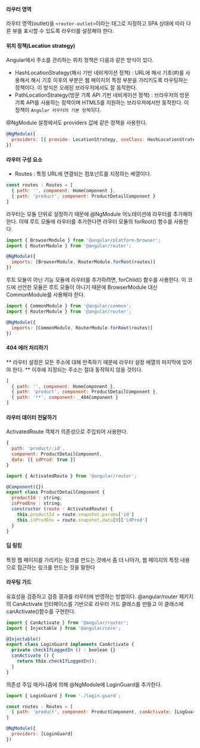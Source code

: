 #### 라우터 영역
라우터 영역(outlet)을 `<router-outlet>`이라는 태그로 지정하고 SPA 상태에 따라 다른 뷰를 표시할 수 있도록 라우터를 설정해야 한다.

#### 위치 정책(Location strategy)
Angular에서 주소를 관리하는 위치 정책은 다음과 같은 방식이 있다.
- HashLocationStrategy(해시 기반 네비게이션 정책) : URL에 해시 기호(#)를 사용해서 해시 기호 이후의 부분은 웹 페이지의
특정 부분을 가리키도록 라우팅하는 정책이다. 이 방식은 오래된 브라우저에서도 잘 동작한다.
- PathLocationStrategy(방문 기록 API 기반 네비게이션 정책) : 브라우저의 방문 기록 API를 사용하는 정책이며 HTML5를 지원하는
브라우저에서만 동작한다. 이 정책이 `Angular 라우터의 기본 정책`이다.

@NgModule 설정에서도 providers 값에 같은 정책을 사용한다.
```js
@NgModule({
  providers: [{ provide: LocationStrategy, useClass: HashLocationStrategy }]
})
```

#### 라우터 구성 요소
- Routes : 특정 URL에 연결되는 컴포넌트를 지정하는 배열이다.
```js
const routes : Routes = [
  { path: '', component: HomeComponent },
  { path: 'product', component: ProductDetailComponent }
]
```

라우터는 모듈 단위로 설정하기 때문에 @NgModule 어노테이션에 라우터를 추가해야 한다.
이때 루트 모듈에 라우터를 추가한다면 라우터 모듈의 forRoot() 함수를 사용한다.
```js
import { BrowserModule } from '@angular/platform-browser';
import { RouterModule } from '@angular/router';

@NgModule({
  imports: [BrowserModule, RouterModule.forRoot(routes)]
})
```

루트 모듈이 아닌 기능 모듈에 라우터를 추가하려면, forChild() 함수를 사용한다.
이 코드에 선언한 모듈은 루트 모듈이 아니기 때문에 BrowserModule 대신 CommonModule를 사용해야 한다.
```js
import { CommonModule } from '@angular/common';
import { RouterModule } from '@angular/router';

@NgModule({
  imports: [CommonModule, RouterModule.forRoot(routes)]
})
```

#### 404 에러 처리하기
** 라우터 설정은 모든 주소에 대해 만족하기 때문에 라우터 설정 배열의 마지막에 있어야 한다. ** 이후에 지정되는 주소는 절대 동작하지 않을 것이다.
```js
[
  { path: '', component: HomeComponent },
  { path: 'product', component: ProductDetailComponent },
  { path: '**', component: _404Component }
]
```

#### 라우터 데이터 전달하기
ActivatedRoute 객체가 의존성으로 주입되어 사용한다.
```js
{
  path: 'product/:id',
  component: ProductDetailComponent,
  data: [{ idProd: true }]
}
```
```js
import { ActivatedRoute } from '@angular/router';

@Component({})
export class ProductDetailComponent {
  productId : string;
  isProdEnv : string;
  constructor (route : ActivatedRoute) {
    this.productId = route.snapshot.params['id']
    this.isProdEnv = route.snapshot.data[0]['idProd']
  }
}
```

#### 딥 링킹
특정 웹 페이지를 가리키는 링크를 만드는 것에서 좀 더 나아가, 웹 페이지의 특정 내용으로 접근하는 링크를 만드는 것을 말한다

#### 라우팅 가드
유효성을 검증하고 검증 결과를 라우터에 반영하는 방법이다.
@angular/router 패키지의 CanActivate 인터페이스를 기반으로 라우터 가드 클래스를 만들고 이 클래스에 canActivate()함수를 구현한다.

```js
import { CanActivate } from '@angular/router';
import { Injectable } from '@angular/core';

@Injectable()
export class LoginGuard implements CanActivate {
  private checkIfLoggedIn () : boolean {}
  canActivate () {
    return this.checkIfLoggedIn();
  }
}
```
의존성 주입 매커니즘에 의해 @NgModule에 LoginGuard를 추가한다.
```js
import { LoginGuard } from './login.guard';

const routes : Routes = [
  { path: 'product', component: ProductComponent, canActivate: [LogGuard] }
]

@NgModule({
  providers: [LoginGuard]
})
```